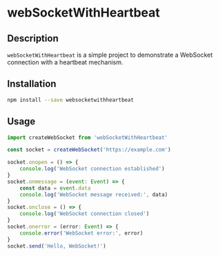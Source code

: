 # webSocketWithHeartbeat

## Description
`webSocketWithHeartbeat` is a simple project to demonstrate a WebSocket connection with a heartbeat mechanism.

## Installation
```sh
npm install --save websocketwithheartbeat
```

## Usage
```javascript
import createWebSocket from 'webSocketWithHeartbeat'

const socket = createWebSocket('https://example.com')

socket.onopen = () => {
    console.log('WebSocket connection established')
}
socket.onmessage = (event: Event) => {
    const data = event.data
    console.log('WebSocket message received:', data)
}
socket.onclose = () => {
    console.log('WebSocket connection closed')
}
socket.onerror = (error: Event) => {
    console.error('WebSocket error:', error)
}
socket.send('Hello, WebSocket!')
```